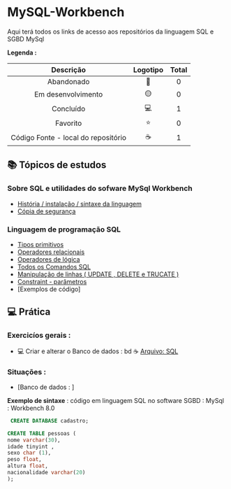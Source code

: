 # MySQL-Workbench 
 <p> Aqui terá todos os links de acesso aos repositórios da linguagem SQL  e SGBD MySql</p>
 

<strong> Legenda :</strong>

|Descrição | Logotipo   | Total |
|:--: |:--:|:--:|
| Abandonado | 🔴 | 0 |
| Em desenvolvimento    |  🟡  | 0 |
| Concluído    |  💻  | 1 |
| Favorito | ⭐ | 0 |
| Código Fonte - local do repositório | ☕| 1 |



## 📚 Tópicos de estudos 


### Sobre SQL e utilidades do sofware MySql Workbench

* [ História / instalação / sintaxe da linguagem   ](https://github.com/LeandroPereira2603/MySQL-Workbench/blob/main/Explica%C3%A7%C3%B4es/Historia-instala%C3%A7%C3%A3o.md)
* [Cópia de segurança](https://github.com/LeandroPereira2603/MySQL-Workbench/blob/main/Explica%C3%A7%C3%B4es/C%C3%B3pa%20de%20seguran%C3%A7a.md)



### Linguagem de programação SQL 

* [Tipos primitivos](https://github.com/LeandroPereira2603/MySQL-Workbench/blob/main/Explica%C3%A7%C3%B4es/tipos-primitivos.md)
* [Operadores relacionais](https://github.com/LeandroPereira2603/MySQL-Workbench/blob/main/Explica%C3%A7%C3%B4es/Operadores%20relacionais.md)
* [Operadores de lógica](https://github.com/LeandroPereira2603/MySQL-Workbench/blob/main/Explica%C3%A7%C3%B4es/Operadores%20de%20l%C3%B3gica.md)
* [ Todos os Comandos SQL  ](https://github.com/LeandroPereira2603/MySQL-Workbench/blob/main/Explica%C3%A7%C3%B4es/Comandos%20sql.md)
* [ Manipulação de linhas ( UPDATE , DELETE e TRUCATE )](https://github.com/LeandroPereira2603/MySQL-Workbench/blob/main/Explica%C3%A7%C3%B4es/Manipulando%20linhas%20(update%2Cdelete%2Ctruncate).md)
* [Constraint - parâmetros](https://github.com/LeandroPereira2603/MySQL-Workbench/blob/main/Explica%C3%A7%C3%B4es/Constraint.md)
* [Exemplos de código]

## 💻 Prática 

### Exercicíos gerais : 

* 💻 Criar e alterar o Banco de dados : bd  ☕ [Arquivo: SQL](https://github.com/LeandroPereira2603/MySQL-Workbench/blob/main/Pratica/bd.sql)


### Situações : 

* [Banco de dados : ]

**Exemplo de sintaxe** : código em linguagem SQL no software SGBD : MySql : Workbench 8.0 
```sql
 CREATE DATABASE cadastro;
```
 ```sql
CREATE TABLE pessoas (
nome varchar(30),
idade tinyint ,
sexo char (1),
peso float,
altura float,
nacionalidade varchar(20)
);

 ```



